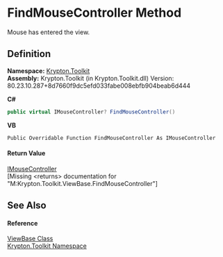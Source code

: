 # FindMouseController Method


Mouse has entered the view.



## Definition
**Namespace:** <a href="79d2eac2-21f4-54ff-7552-b20c33c30600.md">Krypton.Toolkit</a>  
**Assembly:** Krypton.Toolkit (in Krypton.Toolkit.dll) Version: 80.23.10.287+8d7660f9dc5efd033fabe008ebfb904beab6d444

**C#**
``` C#
public virtual IMouseController? FindMouseController()
```
**VB**
``` VB
Public Overridable Function FindMouseController As IMouseController
```



#### Return Value
<a href="09cde3c5-52ea-13ad-d51d-70156012cee1.md">IMouseController</a>  
\[Missing &lt;returns&gt; documentation for "M:Krypton.Toolkit.ViewBase.FindMouseController"\]

## See Also


#### Reference
<a href="309ac2d8-bfc5-c1a7-ab6a-4f4cf86a1ba6.md">ViewBase Class</a>  
<a href="79d2eac2-21f4-54ff-7552-b20c33c30600.md">Krypton.Toolkit Namespace</a>  
